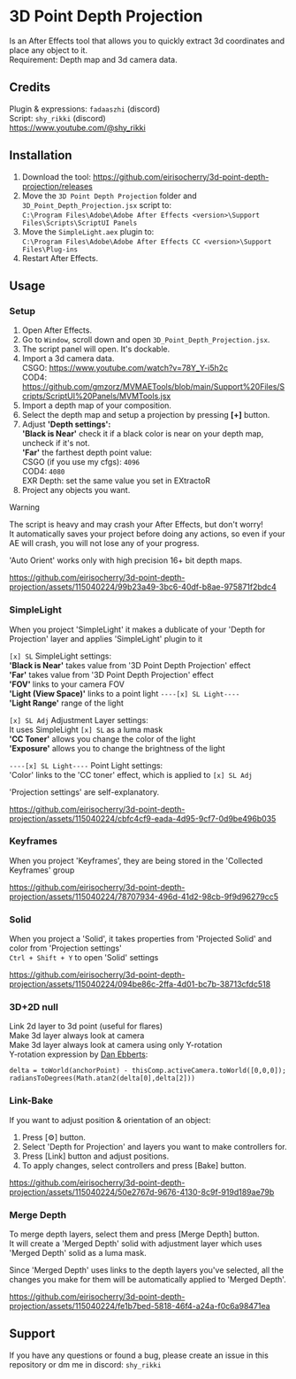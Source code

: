 # 3D Point Depth Projection

Is an After Effects tool that allows you to quickly extract 3d coordinates and place any object to it.  
Requirement: Depth map and 3d camera data.  

## Credits
Plugin & expressions: `fadaaszhi` (discord)  
Script: `shy_rikki` (discord)  
https://www.youtube.com/@shy_rikki  

## Installation
1. Download the tool: https://github.com/eirisocherry/3d-point-depth-projection/releases  
2. Move the `3D Point Depth Projection` folder and `3D_Point_Depth_Projection.jsx` script to:  
`C:\Program Files\Adobe\Adobe After Effects <version>\Support Files\Scripts\ScriptUI Panels`  
3. Move the `SimpleLight.aex` plugin to:  
   `C:\Program Files\Adobe\Adobe After Effects CC <version>\Support Files\Plug-ins`  
4. Restart After Effects.  

## Usage
### Setup
1. Open After Effects.  
2. Go to `Window`, scroll down and open `3D_Point_Depth_Projection.jsx`.  
3. The script panel will open. It's dockable.  
4. Import a 3d camera data.  
CSGO: https://www.youtube.com/watch?v=78Y_Y-i5h2c  
COD4: https://github.com/gmzorz/MVMAETools/blob/main/Support%20Files/Scripts/ScriptUI%20Panels/MVMTools.jsx  
5. Import a depth map of your composition.    
6. Select the depth map and setup a projection by pressing **[+]** button.  
7. Adjust **'Depth settings':**  
**'Black is Near'** check it if a black color is near on your depth map, uncheck if it's not.  
**'Far'** the farthest depth point value:  
CSGO (if you use my cfgs): `4096`  
COD4: `4080`  
EXR Depth: set the same value you set in EXtractoR  
8.  Project any objects you want.  

> [!WARNING]
> The script is heavy and may crash your After Effects, but don't worry!  
> It automatically saves your project before doing any actions, so even if your AE will crash, you will not lose any of your progress.  
>  
> 'Auto Orient' works only with high precision 16+ bit depth maps.  

https://github.com/eirisocherry/3d-point-depth-projection/assets/115040224/99b23a49-3bc6-40df-b8ae-975871f2bdc4  

### SimpleLight
When you project 'SimpleLight' it makes a dublicate of your 'Depth for Projection' layer and applies 'SimpleLight' plugin to it  

`[x] SL` SimpleLight settings:  
**'Black is Near'** takes value from '3D Point Depth Projection' effect  
**'Far'** takes value from '3D Point Depth Projection' effect  
**'FOV'** links to your camera FOV  
**'Light (View Space)'** links to a point light `----[x] SL Light----`  
**'Light Range'** range of the light  

`[x] SL Adj` Adjustment Layer settings:  
It uses SimpleLight `[x] SL` as a luma mask  
**'CC Toner'** allows you change the color of the light  
**'Exposure'** allows you to change the brightness of the light  

`----[x] SL Light----` Point Light settings:  
'Color' links to the 'CC toner' effect, which is applied to `[x] SL Adj`  

'Projection settings' are self-explanatory.  

https://github.com/eirisocherry/3d-point-depth-projection/assets/115040224/cbfc4cf9-eada-4d95-9cf7-0d9be496b035

### Keyframes
When you project 'Keyframes', they are being stored in the 'Collected Keyframes' group  

https://github.com/eirisocherry/3d-point-depth-projection/assets/115040224/78707934-496d-41d2-98cb-9f9d96279cc5  

### Solid
When you project a 'Solid', it takes properties from 'Projected Solid' and color from 'Projection settings'  
`Ctrl + Shift + Y` to open 'Solid' settings  

https://github.com/eirisocherry/3d-point-depth-projection/assets/115040224/094be86c-2ffa-4d01-bc7b-38713cfdc518  

### 3D+2D null

Link 2d layer to 3d point (useful for flares)  
Make 3d layer always look at camera  
Make 3d layer always look at camera using only Y-rotation  
Y-rotation expression by [Dan Ebberts](https://www.motionscript.com/design-guide/auto-orient-y-only.html):  
```
delta = toWorld(anchorPoint) - thisComp.activeCamera.toWorld([0,0,0]);
radiansToDegrees(Math.atan2(delta[0],delta[2]))
```

### Link-Bake  
If you want to adjust position & orientation of an object:  
1. Press [⚙] button.  
2. Select 'Depth for Projection' and layers you want to make controllers for.  
3. Press [Link] button and adjust positions.  
4. To apply changes, select controllers and press [Bake] button.  

https://github.com/eirisocherry/3d-point-depth-projection/assets/115040224/50e2767d-9676-4130-8c9f-919d189ae79b  

### Merge Depth
To merge depth layers, select them and press [Merge Depth] button.  
It will create a 'Merged Depth' solid with adjustment layer which uses 'Merged Depth' solid as a luma mask.  

Since 'Merged Depth' uses links to the depth layers you've selected, all the changes you make for them will be automatically applied to 'Merged Depth'.  

https://github.com/eirisocherry/3d-point-depth-projection/assets/115040224/fe1b7bed-5818-46f4-a24a-f0c6a98471ea  

## Support
If you have any questions or found a bug, please create an issue in this repository or dm me in discord: `shy_rikki`  
